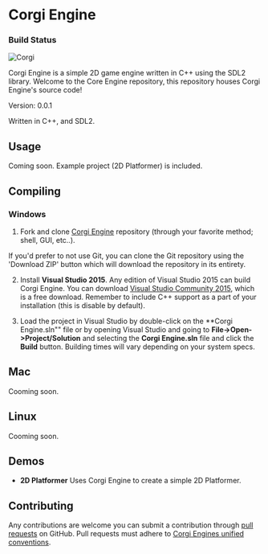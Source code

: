 Corgi Engine 
============

### Build Status ###

![Corgi](https://ci.appveyor.com/api/projects/status/bsqngefpkhvrhu69?svg=true "Corgi")

Corgi Engine is a simple 2D game engine written in C++ using the SDL2 library.
Welcome to the Core Engine repository, this repository houses Corgi Engine's source code!

Version: 0.0.1

Written in C++, and SDL2.

Usage
-------

Coming soon.
Example project (2D Platformer) is included.

Compiling
---------

### Windows ###
1. Fork and clone [Corgi Engine](http://www.github.com/galacticglum/corgiengine/) repository (through your favorite method; shell, GUI, etc..).
 
  If you'd prefer to not use Git, you can clone the Git repository using the 'Download  ZIP' button which will download the repository in its entirety. 

2. Install **Visual Studio 2015**.
  Any edition of Visual Studio 2015 can build Corgi Engine. You can download [Visual Studio Community 2015](http://www.visualstudio.com/products/visual-studio-community-vs), which is a free download. Remember to include C++ support as a part of your installation (this is disable by default).

3. Load the project in Visual Studio by double-click on the **Corgi Engine.sln"" file or by opening Visual Studio and going to **File->Open->Project/Solution** and selecting the **Corgi Engine.sln** file and click the **Build** button. Building times will vary depending on your system specs.

## Mac

Cooming soon.

## Linux

Cooming soon.

Demos
-----

* __2D Platformer__ Uses Corgi Engine to create a simple 2D Platformer.

Contributing
------------

Any contributions are welcome you can submit a contribution through [pull requests](http://www.help.github.com/articles/using-pull-requests/) on GitHub. Pull requests must adhere to [Corgi Engines unified conventions](https://github.com/GalacticGlum/CorgiEngine/blob/master/docs/Convetions.md).
